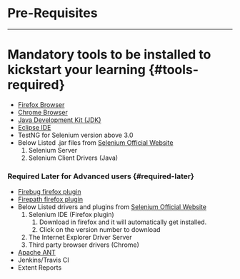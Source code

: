# Pre-Requisites

---

# Mandatory tools to be installed to kickstart your learning {#tools-required}

* [Firefox Browser](https://www.mozilla.org/en-US/firefox/new/)
* [Chrome Browser](https://www.google.com/chrome/browser/desktop/)
* [Java Development Kit \(JDK\)](http://www.oracle.com/technetwork/java/javase/downloads/jdk8-downloads-2133151.html)
* [Eclipse IDE](http://www.eclipse.org/downloads/)
* TestNG for Selenium version above 3.0
* Below Listed .jar files from
  [Selenium Official Website](http://docs.seleniumhq.org/download/)
  1. Selenium Server
  2. Selenium Client Drivers \(Java\)

### Required Later for Advanced users {#required-later}

* [Firebug firefox plugin](https://addons.mozilla.org/en-US/firefox/addon/firebug/)
* [Firepath firefox plugin](https://addons.mozilla.org/en-US/firefox/addon/firepath/)
* Below Listed drivers and plugins from
  [Selenium Official Website](http://docs.seleniumhq.org/download/)
  1. Selenium IDE \(Firefox plugin\) 
     1. Download in firefox and it will automatically get installed. 
     2. Click on the version number to download
  2. The Internet Explorer Driver Server
  3. Third party browser drivers \(Chrome\)
* [Apache ANT](http://ant.apache.org/bindownload.cgi)
* Jenkins/Travis CI
* Extent Reports



